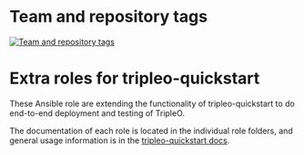 Team and repository tags
========================

[![Team and repository tags](https://governance.openstack.org/tc/badges/tripleo-quickstart-extras.svg)](https://governance.openstack.org/tc/reference/tags/index.html)

<!-- Change things from this point on -->

Extra roles for tripleo-quickstart
==================================

These Ansible role are extending the functionality of tripleo-quickstart to do
end-to-end deployment and testing of TripleO.

The documentation of each role is located in the individual role folders, and
general usage information is in the [tripleo-quickstart
docs](https://docs.openstack.org/tripleo-quickstart/latest/).
